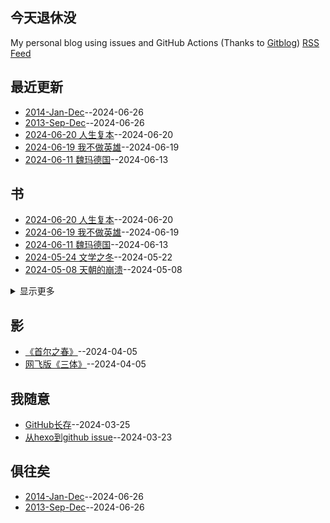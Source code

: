 ## 今天退休没
My personal blog using issues and GitHub Actions (Thanks to [Gitblog](https://yihong0618.github.io/gitblog/))
[RSS Feed](https://raw.githubusercontent.com/myccnn/tuix40/master/feed.xml)

## 最近更新
- [2014-Jan-Dec](https://github.com/myccnn/tuix40/issues/25)--2024-06-26
- [2013-Sep-Dec](https://github.com/myccnn/tuix40/issues/24)--2024-06-26
- [2024-06-20 人生复本](https://github.com/myccnn/tuix40/issues/23)--2024-06-20
- [2024-06-19 我不做英雄](https://github.com/myccnn/tuix40/issues/22)--2024-06-19
- [2024-06-11 魏玛德国](https://github.com/myccnn/tuix40/issues/21)--2024-06-13
## 书
- [2024-06-20 人生复本](https://github.com/myccnn/tuix40/issues/23)--2024-06-20
- [2024-06-19 我不做英雄](https://github.com/myccnn/tuix40/issues/22)--2024-06-19
- [2024-06-11 魏玛德国](https://github.com/myccnn/tuix40/issues/21)--2024-06-13
- [2024-05-24 文学之冬](https://github.com/myccnn/tuix40/issues/20)--2024-05-22
- [2024-05-08 天朝的崩溃](https://github.com/myccnn/tuix40/issues/19)--2024-05-08
<details><summary>显示更多</summary>

- [2024-04-08 1903](https://github.com/myccnn/tuix40/issues/18)--2024-04-09
- [2024-03-26 金翼](https://github.com/myccnn/tuix40/issues/15)--2024-03-26
- [2024-03-18 焚身以火](https://github.com/myccnn/tuix40/issues/13)--2024-03-24
- [2024-03-13 法兰西的陷落](https://github.com/myccnn/tuix40/issues/12)--2024-03-24
- [2024-03-04 平乐县志](https://github.com/myccnn/tuix40/issues/11)--2024-03-24
- [2024-02-29 龙头蛇尾](https://github.com/myccnn/tuix40/issues/10)--2024-03-24
- [2024-02-05 脱轨的革命](https://github.com/myccnn/tuix40/issues/9)--2024-03-24
- [2024-01-16 战火中国](https://github.com/myccnn/tuix40/issues/8)--2024-03-24
- [2023-12-31 书单](https://github.com/myccnn/tuix40/issues/7)--2024-03-24
- [2023-09-30 书单](https://github.com/myccnn/tuix40/issues/6)--2024-03-24
- [2023-06-30 书单](https://github.com/myccnn/tuix40/issues/5)--2024-03-24
- [2023-03-31 书单](https://github.com/myccnn/tuix40/issues/4)--2024-03-24
- [2022-12-31 书单](https://github.com/myccnn/tuix40/issues/3)--2024-03-23
</details>

## 影
- [《首尔之春》](https://github.com/myccnn/tuix40/issues/17)--2024-04-05
- [网飞版《三体》](https://github.com/myccnn/tuix40/issues/16)--2024-04-05
## 我随意
- [GitHub长存](https://github.com/myccnn/tuix40/issues/14)--2024-03-25
- [从hexo到github issue](https://github.com/myccnn/tuix40/issues/2)--2024-03-23
## 俱往矣
- [2014-Jan-Dec](https://github.com/myccnn/tuix40/issues/25)--2024-06-26
- [2013-Sep-Dec](https://github.com/myccnn/tuix40/issues/24)--2024-06-26
